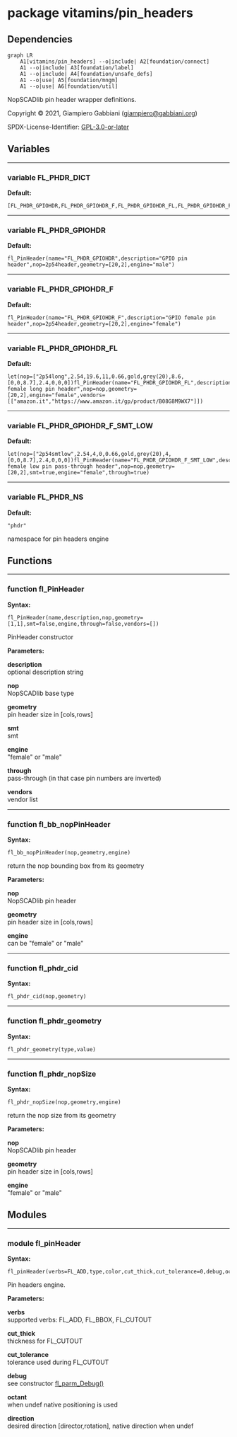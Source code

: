 # package vitamins/pin_headers

## Dependencies

```mermaid
graph LR
    A1[vitamins/pin_headers] --o|include| A2[foundation/connect]
    A1 --o|include| A3[foundation/label]
    A1 --o|include| A4[foundation/unsafe_defs]
    A1 --o|use| A5[foundation/mngm]
    A1 --o|use| A6[foundation/util]
```

NopSCADlib pin header wrapper definitions.

Copyright © 2021, Giampiero Gabbiani (giampiero@gabbiani.org)

SPDX-License-Identifier: [GPL-3.0-or-later](https://spdx.org/licenses/GPL-3.0-or-later.html)


## Variables

---

### variable FL_PHDR_DICT

__Default:__

    [FL_PHDR_GPIOHDR,FL_PHDR_GPIOHDR_F,FL_PHDR_GPIOHDR_FL,FL_PHDR_GPIOHDR_F_SMT_LOW,]

---

### variable FL_PHDR_GPIOHDR

__Default:__

    fl_PinHeader(name="FL_PHDR_GPIOHDR",description="GPIO pin header",nop=2p54header,geometry=[20,2],engine="male")

---

### variable FL_PHDR_GPIOHDR_F

__Default:__

    fl_PinHeader(name="FL_PHDR_GPIOHDR_F",description="GPIO female pin header",nop=2p54header,geometry=[20,2],engine="female")

---

### variable FL_PHDR_GPIOHDR_FL

__Default:__

    let(nop=["2p54long",2.54,19.6,11,0.66,gold,grey(20),8.6,[0,0,8.7],2.4,0,0,0])fl_PinHeader(name="FL_PHDR_GPIOHDR_FL",description="GPIO female long pin header",nop=nop,geometry=[20,2],engine="female",vendors=[["amazon.it","https://www.amazon.it/gp/product/B08G8M9WX7"]])

---

### variable FL_PHDR_GPIOHDR_F_SMT_LOW

__Default:__

    let(nop=["2p54smtlow",2.54,4,0,0.66,gold,grey(20),4,[0,0,8.7],2.4,0,0,0])fl_PinHeader(name="FL_PHDR_GPIOHDR_F_SMT_LOW",description="GPIO female low pin pass-through header",nop=nop,geometry=[20,2],smt=true,engine="female",through=true)

---

### variable FL_PHDR_NS

__Default:__

    "phdr"

namespace for pin headers engine

## Functions

---

### function fl_PinHeader

__Syntax:__

```text
fl_PinHeader(name,description,nop,geometry=[1,1],smt=false,engine,through=false,vendors=[])
```

PinHeader constructor

__Parameters:__

__description__  
optional description string

__nop__  
NopSCADlib base type

__geometry__  
pin header size in [cols,rows]

__smt__  
smt

__engine__  
"female" or "male"

__through__  
pass-through (in that case pin numbers are inverted)

__vendors__  
vendor list


---

### function fl_bb_nopPinHeader

__Syntax:__

```text
fl_bb_nopPinHeader(nop,geometry,engine)
```

return the nop bounding box from its geometry

__Parameters:__

__nop__  
NopSCADlib pin header

__geometry__  
pin header size in [cols,rows]

__engine__  
can be "female" or "male"


---

### function fl_phdr_cid

__Syntax:__

```text
fl_phdr_cid(nop,geometry)
```

---

### function fl_phdr_geometry

__Syntax:__

```text
fl_phdr_geometry(type,value)
```

---

### function fl_phdr_nopSize

__Syntax:__

```text
fl_phdr_nopSize(nop,geometry,engine)
```

return the nop size from its geometry

__Parameters:__

__nop__  
NopSCADlib pin header

__geometry__  
pin header size in [cols,rows]

__engine__  
"female" or "male"


## Modules

---

### module fl_pinHeader

__Syntax:__

    fl_pinHeader(verbs=FL_ADD,type,color,cut_thick,cut_tolerance=0,debug,octant,direction,debug)

Pin headers engine.


__Parameters:__

__verbs__  
supported verbs: FL_ADD, FL_BBOX, FL_CUTOUT

__cut_thick__  
thickness for FL_CUTOUT

__cut_tolerance__  
tolerance used during FL_CUTOUT

__debug__  
see constructor [fl_parm_Debug()](../foundation/core.md#function-fl_parm_debug)

__octant__  
when undef native positioning is used

__direction__  
desired direction [director,rotation], native direction when undef


